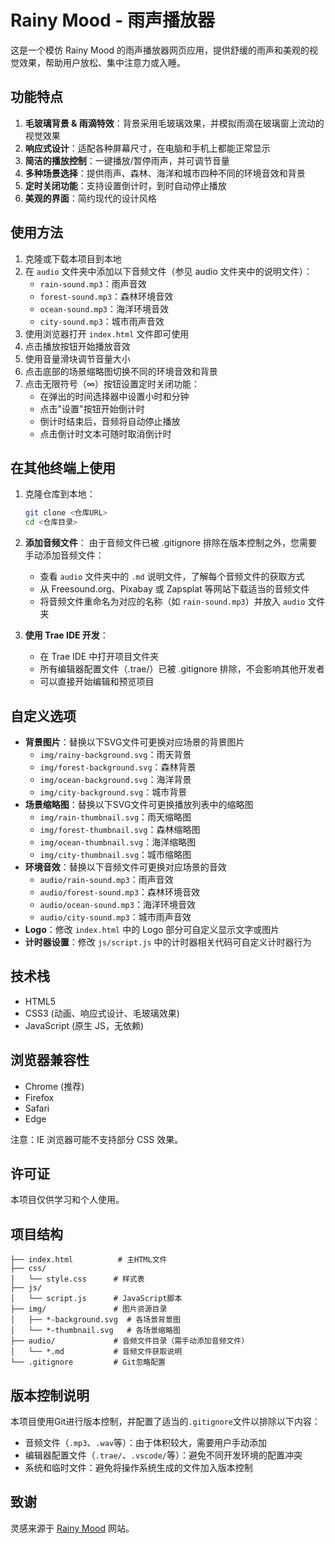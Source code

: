 # Rainy Mood - 雨声播放器

这是一个模仿 Rainy Mood 的雨声播放器网页应用，提供舒缓的雨声和美观的视觉效果，帮助用户放松、集中注意力或入睡。

## 功能特点

1. **毛玻璃背景 & 雨滴特效**：背景采用毛玻璃效果，并模拟雨滴在玻璃窗上流动的视觉效果
2. **响应式设计**：适配各种屏幕尺寸，在电脑和手机上都能正常显示
3. **简洁的播放控制**：一键播放/暂停雨声，并可调节音量
4. **多种场景选择**：提供雨声、森林、海洋和城市四种不同的环境音效和背景
5. **定时关闭功能**：支持设置倒计时，到时自动停止播放
6. **美观的界面**：简约现代的设计风格

## 使用方法

1. 克隆或下载本项目到本地
2. 在 `audio` 文件夹中添加以下音频文件（参见 audio 文件夹中的说明文件）：
   - `rain-sound.mp3`：雨声音效
   - `forest-sound.mp3`：森林环境音效
   - `ocean-sound.mp3`：海洋环境音效
   - `city-sound.mp3`：城市雨声音效
3. 使用浏览器打开 `index.html` 文件即可使用
4. 点击播放按钮开始播放音效
5. 使用音量滑块调节音量大小
6. 点击底部的场景缩略图切换不同的环境音效和背景
7. 点击无限符号（∞）按钮设置定时关闭功能：
   - 在弹出的时间选择器中设置小时和分钟
   - 点击"设置"按钮开始倒计时
   - 倒计时结束后，音频将自动停止播放
   - 点击倒计时文本可随时取消倒计时

## 在其他终端上使用

1. 克隆仓库到本地：
   ```bash
   git clone <仓库URL>
   cd <仓库目录>
   ```

2. **添加音频文件**：
   由于音频文件已被 .gitignore 排除在版本控制之外，您需要手动添加音频文件：
   - 查看 `audio` 文件夹中的 `.md` 说明文件，了解每个音频文件的获取方式
   - 从 Freesound.org、Pixabay 或 Zapsplat 等网站下载适当的音频文件
   - 将音频文件重命名为对应的名称（如 `rain-sound.mp3`）并放入 `audio` 文件夹

3. **使用 Trae IDE 开发**：
   - 在 Trae IDE 中打开项目文件夹
   - 所有编辑器配置文件（.trae/）已被 .gitignore 排除，不会影响其他开发者
   - 可以直接开始编辑和预览项目

## 自定义选项

- **背景图片**：替换以下SVG文件可更换对应场景的背景图片
  - `img/rainy-background.svg`：雨天背景
  - `img/forest-background.svg`：森林背景
  - `img/ocean-background.svg`：海洋背景
  - `img/city-background.svg`：城市背景
- **场景缩略图**：替换以下SVG文件可更换播放列表中的缩略图
  - `img/rain-thumbnail.svg`：雨天缩略图
  - `img/forest-thumbnail.svg`：森林缩略图
  - `img/ocean-thumbnail.svg`：海洋缩略图
  - `img/city-thumbnail.svg`：城市缩略图
- **环境音效**：替换以下音频文件可更换对应场景的音效
  - `audio/rain-sound.mp3`：雨声音效
  - `audio/forest-sound.mp3`：森林环境音效
  - `audio/ocean-sound.mp3`：海洋环境音效
  - `audio/city-sound.mp3`：城市雨声音效
- **Logo**：修改 `index.html` 中的 Logo 部分可自定义显示文字或图片
- **计时器设置**：修改 `js/script.js` 中的计时器相关代码可自定义计时器行为

## 技术栈

- HTML5
- CSS3 (动画、响应式设计、毛玻璃效果)
- JavaScript (原生 JS，无依赖)

## 浏览器兼容性

- Chrome (推荐)
- Firefox
- Safari
- Edge

注意：IE 浏览器可能不支持部分 CSS 效果。

## 许可证

本项目仅供学习和个人使用。

## 项目结构

```
├── index.html          # 主HTML文件
├── css/
│   └── style.css      # 样式表
├── js/
│   └── script.js      # JavaScript脚本
├── img/               # 图片资源目录
│   ├── *-background.svg  # 各场景背景图
│   └── *-thumbnail.svg   # 各场景缩略图
├── audio/             # 音频文件目录（需手动添加音频文件）
│   └── *.md           # 音频文件获取说明
└── .gitignore         # Git忽略配置
```

## 版本控制说明

本项目使用Git进行版本控制，并配置了适当的`.gitignore`文件以排除以下内容：

- 音频文件（`.mp3`、`.wav`等）：由于体积较大，需要用户手动添加
- 编辑器配置文件（`.trae/`、`.vscode/`等）：避免不同开发环境的配置冲突
- 系统和临时文件：避免将操作系统生成的文件加入版本控制

## 致谢

灵感来源于 [Rainy Mood](https://rainymood.com/) 网站。